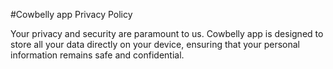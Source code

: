 #Cowbelly app Privacy Policy

Your privacy and security are paramount to us. Cowbelly app is designed to store all your data directly on your device, ensuring that your personal information remains safe and confidential.
